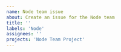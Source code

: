 ```yaml
---
name: Node team issue
about: Create an issue for the Node team
title: ''
labels: 'Node'
assignees: ''
projects: 'Node Team Project'
---
```


